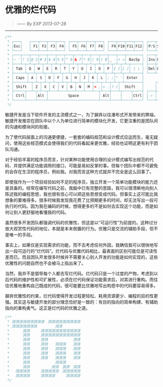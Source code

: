 # 优雅的烂代码
> *—— By EXP 2013-07-28*

------


```java
/**
 * ┌───┐   ┌───┬───┬───┬───┐ ┌───┬───┬───┬───┐ ┌───┬───┬───┬───┐ ┌───┬───┬───┐
 * │Esc│   │ F1│ F2│ F3│ F4│ │ F5│ F6│ F7│ F8│ │ F9│F10│F11│F12│ │P/S│S L│P/B│  ┌┐    ┌┐    ┌┐
 * └───┘   └───┴───┴───┴───┘ └───┴───┴───┴───┘ └───┴───┴───┴───┘ └───┴───┴───┘  └┘    └┘    └┘
 * ┌───┬───┬───┬───┬───┬───┬───┬───┬───┬───┬───┬───┬───┬───────┐ ┌───┬───┬───┐ ┌───┬───┬───┬───┐
 * │~ `│! 1│@ 2│# 3│$ 4│% 5│^ 6│& 7│* 8│( 9│) 0│_ -│+ =│ BacSp │ │Ins│Hom│PUp│ │N L│ / │ * │ - │
 * ├───┴─┬─┴─┬─┴─┬─┴─┬─┴─┬─┴─┬─┴─┬─┴─┬─┴─┬─┴─┬─┴─┬─┴─┬─┴─┬─────┤ ├───┼───┼───┤ ├───┼───┼───┼───┤
 * │ Tab │ Q │ W │ E │ R │ T │ Y │ U │ I │ O │ P │{ [│} ]│ | \ │ │Del│End│PDn│ │ 7 │ 8 │ 9 │   │
 * ├─────┴┬──┴┬──┴┬──┴┬──┴┬──┴┬──┴┬──┴┬──┴┬──┴┬──┴┬──┴┬──┴─────┤ └───┴───┴───┘ ├───┼───┼───┤ + │
 * │ Caps │ A │ S │ D │ F │ G │ H │ J │ K │ L │: ;│" '│ Enter  │               │ 4 │ 5 │ 6 │   │
 * ├──────┴─┬─┴─┬─┴─┬─┴─┬─┴─┬─┴─┬─┴─┬─┴─┬─┴─┬─┴─┬─┴─┬─┴────────┤     ┌───┐     ├───┼───┼───┼───┤
 * │ Shift  │ Z │ X │ C │ V │ B │ N │ M │< ,│> .│? /│  Shift   │     │ ↑ │     │ 1 │ 2 │ 3 │   │
 * ├─────┬──┴─┬─┴──┬┴───┴───┴───┴───┴───┴──┬┴───┼───┴┬────┬────┤ ┌───┼───┼───┐ ├───┴───┼───┤ E││
 * │ Ctrl│    │Alt │         Space         │ Alt│    │    │Ctrl│ │ ← │ ↓ │ → │ │   0   │ . │←─┘│
 * └─────┴────┴────┴───────────────────────┴────┴────┴────┴────┘ └───┴───┴───┘ └───────┴───┴───┘
 */
```


敏捷开发是当下软件开发的主流模式之一，为了摒弃以往瀑布式开发带来的弊端，敏捷开发推崇在团队中以个人为单位进行简单的模块化开发，它更注重的是团队间的沟通和模块间的衔接。

为了使代码层面上的沟通更便捷，一套套的编码规范和设计模式应运而生，毫无疑问，使用这些规范模式会使得我们的代码看起来更优雅，经验也证明这更有利于团队沟通。

对于经验丰富的程序员而言，针对某种功能使用合理的设计模式编写出规范的代码、并提供满足功能调用的接口，可能是易如反掌的事。但每个团队中都不可避免的会存在生涩的程序员，例如我。对我而言这种方式就并不完全是这么回事了。

即使我作为一个项目经验如何不足的程序员，独立开发一个简单功能模块的能力还是具备的。经常在编写代码之前，我脑中已有完整的思路，我可以很清晰地向别人陈述我的编程思想，我也很有信心可以把这些思想变成代码。但事实上这可能比我想象的要难得多。很多时候我发现我花费了比预期更多的时间，却无法写出一段可执行的代码。因为我在编码的时候，想得更多的不是如何去实现这个功能，而是如何让别人更舒服地看懂我的代码。

虽然很多开发团队都强调代码的优雅性，但这是以“可运行性”为前提的。这种过分放大观赏性代码的地位，本就是本末倒置的行为。优雅只是交流的辅助手段，但不是唯一的手段。

事实上，如果仅是实现需求的功能，而不去考虑任何外因，我确信我可以很快地写出一段可运行的“烂代码”。烂代码与优雅代码相比，最表面的区别可能仅是可读性差而已。而且团队开发很多时候并不需要关心别人开发的功能是如何实现的，这些优雅性的问题自然也不会被马上指出来了。

当然，我并不是倡导每个人都去写烂代码。烂代码只是一个过度的产物，考虑到以后代码的维护性和可扩展性，必须在烂代码保证功能需求后，对其进行重构。而往往优雅地重构自己既成的代码，很可能要比优雅地写出构思中的代码要容易得多。

摒弃优雅性的约束，烂代码使得开发过程更轻松、耗用资源更少、编程的目的性更强。其实这与敏捷开发的部分理念恰好是一致的：有目的指向的简单构建、有辅助指向的重构勇气。这正是烂代码的优雅之道。


```java
/**
 * 頂頂頂頂頂頂頂頂頂　頂頂頂頂頂頂頂頂頂
 * 頂頂頂頂頂頂頂　　　　　頂頂　　　　　
 * 　　　頂頂　　　頂頂頂頂頂頂頂頂頂頂頂
 * 　　　頂頂　　　頂頂頂頂頂頂頂頂頂頂頂
 * 　　　頂頂　　　頂頂　　　　　　　頂頂
 * 　　　頂頂　　　頂頂　　頂頂頂　　頂頂
 * 　　　頂頂　　　頂頂　　頂頂頂　　頂頂
 * 　　　頂頂　　　頂頂　　頂頂頂　　頂頂
 * 　　　頂頂　　　頂頂　　頂頂頂　　頂頂
 * 　　　頂頂　　　　　　　頂頂頂　
 * 　　　頂頂　　　　　　頂頂　頂頂　頂頂
 * 　頂頂頂頂　　　頂頂頂頂頂　頂頂頂頂頂
 * 　頂頂頂頂　　　頂頂頂頂　　　頂頂頂頂
 */
```

